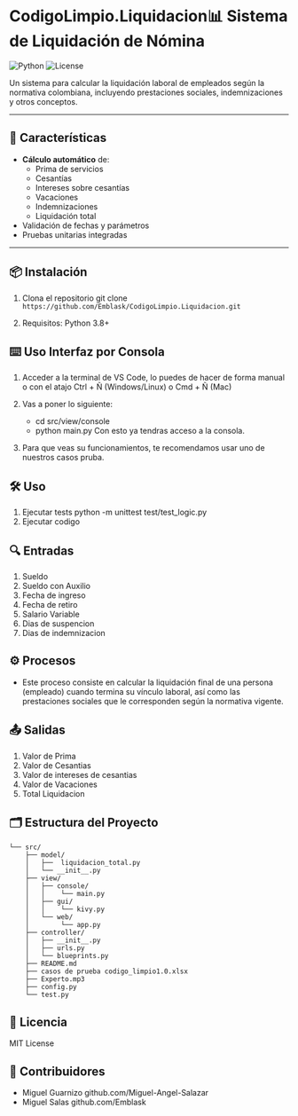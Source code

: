 # CodigoLimpio.Liquidacion📊 Sistema de Liquidación de Nómina

![Python](https://img.shields.io/badge/Python-3.8%2B-blue)
![License](https://img.shields.io/badge/License-MIT-green)

Un sistema para calcular la liquidación laboral de empleados según la normativa colombiana, incluyendo prestaciones sociales, indemnizaciones y otros conceptos.

---

## 🚀 Características

- **Cálculo automático** de:
  - Prima de servicios
  - Cesantías
  - Intereses sobre cesantías
  - Vacaciones
  - Indemnizaciones
  - Liquidación total
- Validación de fechas y parámetros
- Pruebas unitarias integradas

---

## 📦 Instalación

1. Clona el repositorio
	git clone ```https://github.com/Emblask/CodigoLimpio.Liquidacion.git```
   
2. Requisitos:
        Python 3.8+
## ⌨️ Uso Interfaz por Consola

1. Acceder a la terminal de VS Code, lo puedes de hacer de forma manual o con el atajo
   Ctrl + Ñ (Windows/Linux) o Cmd + Ñ (Mac)

2. Vas a poner lo siguiente:
   - cd src/view/console
   - python main.py
Con esto ya tendras acceso a la consola.

3. Para que veas su funcionamientos, te recomendamos usar uno de nuestros casos pruba.


## 🛠️ Uso
1. Ejecutar tests python -m unittest test/test_logic.py
2. Ejecutar codigo
	
## 🔍 Entradas
1. Sueldo
2. Sueldo con Auxilio
3. Fecha de ingreso
4. Fecha de retiro
5. Salario Variable
6. Dias de suspencion
7. Dias de indemnizacion

## ⚙️ Procesos
- Este proceso consiste en calcular la liquidación final de una persona (empleado) cuando termina su vínculo laboral, así como las prestaciones sociales que le corresponden según la normativa vigente.
  
## 📤 Salidas
1. Valor de Prima
2. Valor de Cesantias
3. Valor de intereses de cesantias
4. Valor de Vacaciones
5. Total Liquidacion


## 🗂️ Estructura del Proyecto
```
└── src/
    ├── model/
    │   ├──  liquidacion_total.py
    │	└── __init__.py	
    ├── view/
    │	├── console/
    │	│    └── main.py
    │	├── gui/
    │	│    └── kivy.py
    │	└── web/ 
    │	     └── app.py
    ├── controller/
    │	├── __init__.py
    │	├── urls.py
    │	└── blueprints.py
    ├── README.md                
    ├── casos de prueba codigo_limpio1.0.xlsx
    ├── Experto.mp3
    ├── config.py
    └── test.py
```

## 📄 Licencia

MIT License

## 👥 Contribuidores

- Miguel Guarnizo github.com/Miguel-Angel-Salazar
- Miguel Salas github.com/Emblask
	
